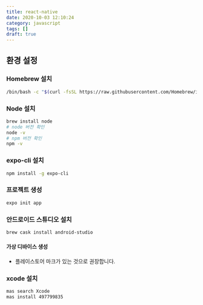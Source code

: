 ```yaml
---
title: react-native
date: 2020-10-03 12:10:24
category: javascript
tags: []
draft: true
---
```


## 환경 설정

### Homebrew 설치

```zsh
/bin/bash -c "$(curl -fsSL https://raw.githubusercontent.com/Homebrew/install/master/install.sh)"
```

### Node 설치

```zsh
brew install node
# node 버전 확인
node -v
# npm 버전 확인
npm -v
```

### expo-cli 설치

```zsh
npm install -g expo-cli
```

### 프로젝트 생성

```zsh
expo init app
```

### 안드로이드 스튜디오 설치

```zsh
brew cask install android-studio
```

#### 가상 디바이스 생성

- 플레이스토어 마크가 있는 것으로 권장합니다.

### xcode 설치

```zsh
mas search Xcode
mas install 497799835
```
